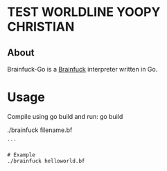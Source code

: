 # TEST WORLDLINE YOOPY CHRISTIAN

## About
Brainfuck-Go is a [Brainfuck](http://en.wikipedia.org/wiki/Brainfuck) interpreter written in Go.

# Usage
Compile using go build and run:
go build

./brainfuck filename.bf
``````
```

# Example
./brainfuck helloworld.bf
